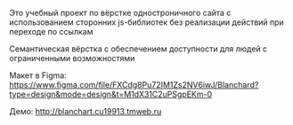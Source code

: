 Это учебный проект по вёрстке одностроничного сайта с использованием сторонних js-библиотек без реализации действий при переходе по ссылкам

Семантическая вёрстка с обеспечением доступности для людей с ограниченными возможностями

Mакет в Figma: https://www.figma.com/file/FXCdg8Pu72IM1Zs2NV6iwJ/Blanchard?type=design&mode=design&t=M1dX31C2uPSgpEKm-0

Демо: http://blanchart.cu19913.tmweb.ru
